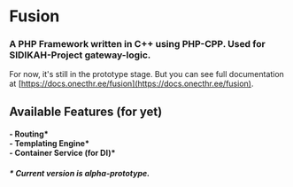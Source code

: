 # Fusion

### A PHP Framework written in C++ using PHP-CPP. Used for SIDIKAH-Project gateway-logic.

For now, it's still in the prototype stage. But you can see full documentation at [https://docs.onecthr.ee/fusion](https://docs.onecthr.ee/fusion).

## Available Features (for yet)

<h4>
- Routing*<br />
- Templating Engine*<br />
- Container Service (for DI)*<br />
</h4>

<h5>* Current version is <i>alpha-prototype</i>.